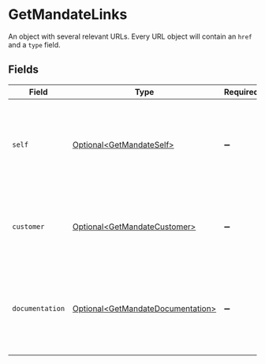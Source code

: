 # GetMandateLinks

An object with several relevant URLs. Every URL object will contain an `href` and a `type` field.


## Fields

| Field                                                                                      | Type                                                                                       | Required                                                                                   | Description                                                                                |
| ------------------------------------------------------------------------------------------ | ------------------------------------------------------------------------------------------ | ------------------------------------------------------------------------------------------ | ------------------------------------------------------------------------------------------ |
| `self`                                                                                     | [Optional\<GetMandateSelf>](../../models/operations/GetMandateSelf.md)                     | :heavy_minus_sign:                                                                         | In v2 endpoints, URLs are commonly represented as objects with an `href` and `type` field. |
| `customer`                                                                                 | [Optional\<GetMandateCustomer>](../../models/operations/GetMandateCustomer.md)             | :heavy_minus_sign:                                                                         | The API resource URL of the [customer](get-customer) that this mandate belongs to.         |
| `documentation`                                                                            | [Optional\<GetMandateDocumentation>](../../models/operations/GetMandateDocumentation.md)   | :heavy_minus_sign:                                                                         | In v2 endpoints, URLs are commonly represented as objects with an `href` and `type` field. |